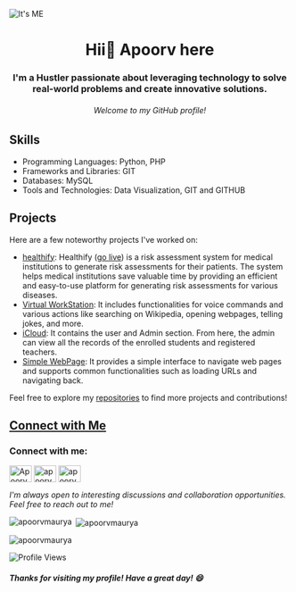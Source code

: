 ![It's ME](https://iili.io/HP917HJ.png)
<h1 align="center">Hii👋 Apoorv here</h1>
<h3 align="center">I'm a Hustler passionate about leveraging technology to solve real-world problems and create innovative solutions.</h3>
<h6 align="center"> Welcome to my GitHub profile!</h6>

## Skills

- Programming Languages: Python, PHP
- Frameworks and Libraries: GIT
- Databases: MySQL
- Tools and Technologies: Data Visualization, GIT and GITHUB

## Projects

Here are a few noteworthy projects I've worked on:

- [healthify](https://github.com/apoorvmaurya/healthify): Healthify ([go live](https://apoorvmaurya.github.io/healthify/)) is a risk assessment system for medical institutions to generate risk assessments for their patients. The system helps medical institutions save valuable time by providing an efficient and easy-to-use platform for generating risk assessments for various diseases.
- [Virtual WorkStation](https://github.com/apoorvmaurya/WorkStation-Virtual-Assistant-): It includes functionalities for voice commands and various actions like searching on Wikipedia, opening webpages, telling jokes, and more.
- [iCloud](https://github.com/apoorvmaurya/iCloud):  It contains the user and Admin section. From here, the admin can view all the records of the enrolled students and registered teachers.
- [Simple WebPage](https://github.com/apoorvmaurya/Python-WebPage): It provides a simple interface to navigate web pages and supports common functionalities such as loading URLs and navigating back.

Feel free to explore my [repositories](https://github.com/apoorvmaurya?tab=repositories) to find more projects and contributions!

## [Connect with Me](https://linktr.ee/ap00rv)
<h3 align="left">Connect with me:</h3>
<p align="left">
<a href="https://twitter.com/Apoorv55248522" target="blank"><img align="center" src="https://raw.githubusercontent.com/rahuldkjain/github-profile-readme-generator/master/src/images/icons/Social/twitter.svg" alt="Apoorv" height="30" width="40" /></a>
<a href="https://www.linkedin.com/in/apoorv-maurya2506/" target="blank"><img align="center" src="https://raw.githubusercontent.com/rahuldkjain/github-profile-readme-generator/master/src/images/icons/Social/linked-in-alt.svg" alt="apoorv-maurya" height="30" width="40" /></a>
<a href="https://www.instagram.com/apoorv_06/" target="blank"><img align="center" src="https://raw.githubusercontent.com/rahuldkjain/github-profile-readme-generator/master/src/images/icons/Social/instagram.svg" alt="apoorv_06" height="30" width="40" /></a>
</p>

*I'm always open to interesting discussions and collaboration opportunities. Feel free to reach out to me!*

<p><img align="left" src="https://github-readme-stats.vercel.app/api/top-langs?username=apoorvmaurya&show_icons=true&locale=en&layout=compact" alt="apoorvmaurya" /></p>

<p>&nbsp;<img align="center" src="https://github-readme-stats.vercel.app/api?username=apoorvmaurya&show_icons=true&locale=en" alt="apoorvmaurya" /></p>

<p><img align="center" src="https://github-readme-streak-stats.herokuapp.com/?user=apoorvmaurya&" alt="apoorvmaurya" /></p>


![Profile Views](https://komarev.com/ghpvc/?username=apoorvmaurya)

##### *Thanks for visiting my profile! Have a great day! 😄*
